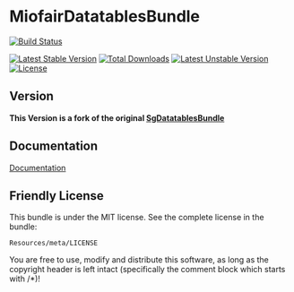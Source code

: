 # MiofairDatatablesBundle

[![Build Status](https://travis-ci.org/msprotte/DatatablesBundle.svg?branch=master)](https://travis-ci.org/msprotte/DatatablesBundle)

[![Latest Stable Version](https://poser.pugx.org/sg/datatablesbundle/v/stable)](https://packagist.org/packages/sg/datatablesbundle) [![Total Downloads](https://poser.pugx.org/sg/datatablesbundle/downloads)](https://packagist.org/packages/sg/datatablesbundle) [![Latest Unstable Version](https://poser.pugx.org/sg/datatablesbundle/v/unstable)](https://packagist.org/packages/sg/datatablesbundle) [![License](https://poser.pugx.org/sg/datatablesbundle/license)](https://packagist.org/packages/sg/datatablesbundle)

## Version

**This Version is a fork of the original [SgDatatablesBundle](https://github.com/stwe/DatatablesBundle)**

## Documentation

[Documentation](https://github.com/msprotte/DatatablesBundle/blob/master/Resources/doc/index.md)

## Friendly License

This bundle is under the MIT license. See the complete license in the bundle:

    Resources/meta/LICENSE

You are free to use, modify and distribute this software, as long as the copyright header is left intact (specifically the comment block which starts with /*)!
